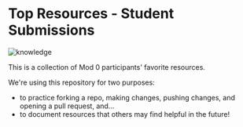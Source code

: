   # Top Resources - Student Submissions
![knowledge](https://media.tenor.com/images/508aed702ed7d1ed953d09ec4857e265/tenor.gif)

This is a collection of Mod 0 participants' favorite resources.

We're using this repository for two purposes:

- to practice forking a repo, making changes, pushing changes, and opening a pull request, and...
- to document resources that others may find helpful in the future!
